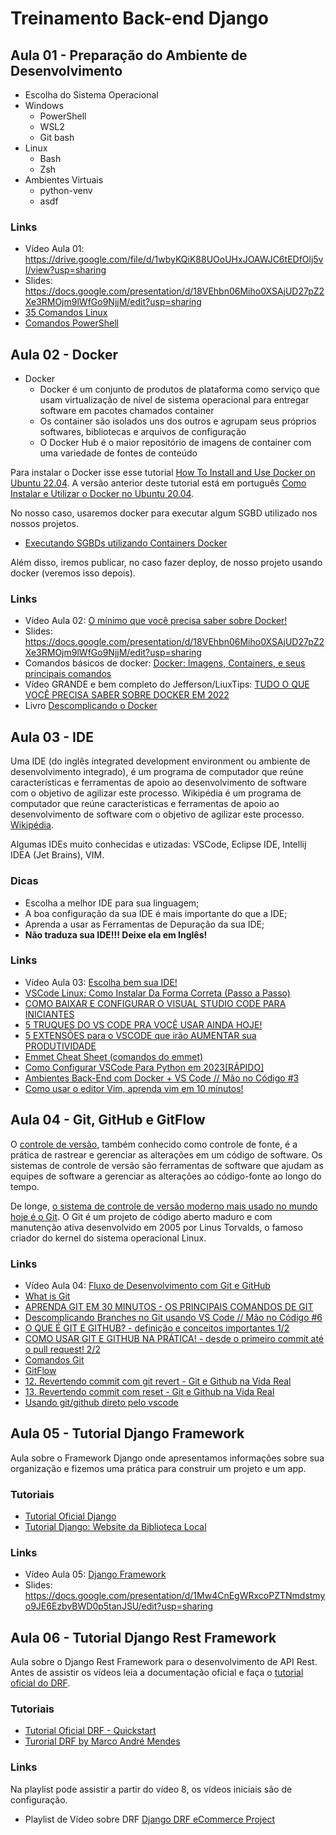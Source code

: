 # Treinamento Back-end Django

## Aula 01 - Preparação do Ambiente de Desenvolvimento

* Escolha do Sistema Operacional
* Windows
  * PowerShell
  * WSL2
  * Git bash
* Linux
  * Bash
  * Zsh
* Ambientes Virtuais
  * python-venv
  * asdf

### Links

* Vídeo Aula 01: https://drive.google.com/file/d/1wbyKQiK88UOoUHxJOAWJC6tEDfOlj5vI/view?usp=sharing
* Slides: https://docs.google.com/presentation/d/18VEhbn06Miho0XSAjUD27pZ2Xe3RMOjm9lWfGo9NjjM/edit?usp=sharing
* [35 Comandos Linux](https://www.hostinger.com.br/tutoriais/comandos-linux)
* [Comandos PowerShell](https://www.devmedia.com.br/solucoes-com-o-windows-powershell-revista-infra-magazine-6/24818)


## Aula 02 - Docker

* Docker
  * Docker é um conjunto de produtos de plataforma como serviço que usam virtualização de nível de sistema operacional para entregar software em pacotes chamados container
  * Os container são isolados uns dos outros e agrupam seus próprios softwares, bibliotecas e arquivos de configuração
  * O Docker Hub é o maior repositório de imagens de container com uma variedade de fontes de conteúdo

Para instalar o Docker isse esse tutorial [How To Install and Use Docker on Ubuntu 22.04](https://www.digitalocean.com/community/tutorials/how-to-install-and-use-docker-on-ubuntu-22-04). A versão anterior deste tutorial está em português [Como Instalar e Utilizar o Docker no Ubuntu 20.04](https://www.digitalocean.com/community/tutorials/how-to-install-and-use-docker-on-ubuntu-20-04-pt).

No nosso caso, usaremos docker para executar algum SGBD utilizado nos nossos projetos. 

* [Executando SGBDs utilizando Containers Docker](https://github.com/tacianosilva/bsi-tasks/blob/master/database/docker/README.md)

Além disso, iremos publicar, no caso fazer deploy, de nosso projeto usando docker (veremos isso depois). 

### Links

* Vídeo Aula 02: [O mínimo que você precisa saber sobre Docker!](https://www.youtube.com/watch?v=ntbpIfS44Gw)
* Slides: https://docs.google.com/presentation/d/18VEhbn06Miho0XSAjUD27pZ2Xe3RMOjm9lWfGo9NjjM/edit?usp=sharing
* Comandos básicos de docker: [Docker: Imagens, Containers, e seus principais comandos](https://dev.to/soutoigor/docker-imagens-containers-e-seus-principais-comandos-23p6)
* Vídeo GRANDE e bem completo do Jefferson/LiuxTips: [TUDO O QUE VOCÊ PRECISA SABER SOBRE DOCKER EM 2022](https://www.youtube.com/watch?v=MeFyp4VnNx0)
* Livro [Descomplicando o Docker](https://livro.descomplicandodocker.com.br/)

## Aula 03 - IDE

Uma IDE (do inglês integrated development environment ou ambiente de desenvolvimento integrado), é um programa de computador que reúne características e ferramentas de apoio ao desenvolvimento de software com o objetivo de agilizar este processo. Wikipédia é um programa de computador que reúne características e ferramentas de apoio ao desenvolvimento de software com o objetivo de agilizar este processo. [Wikipédia](https://pt.wikipedia.org/wiki/Ambiente_de_desenvolvimento_integrado).

Algumas IDEs muito conhecidas e utizadas: VSCode, Eclipse IDE, Intellij IDEA (Jet Brains), VIM.

### Dicas

* Escolha a melhor IDE para sua linguagem;
* A boa configuração da sua IDE é mais importante do que a IDE;
* Aprenda a usar as Ferramentas de Depuração da sua IDE;
* **Não traduza sua IDE!!! Deixe ela em Inglês!**

### Links

* Vídeo Aula 03: [Escolha bem sua IDE!](https://drive.google.com/file/d/1f020dmcWCfonD3BZlEVuRcOa2x2iNLGb/view?usp=sharing)
* [VSCode Linux: Como Instalar Da Forma Correta (Passo a Passo)](https://www.youtube.com/watch?v=5_6p8LmC8dQ)
* [COMO BAIXAR E CONFIGURAR O VISUAL STUDIO CODE PARA INICIANTES](https://www.youtube.com/watch?v=uxln1hT_Ev4)
* [5 TRUQUES DO VS CODE PRA VOCÊ USAR AINDA HOJE!](https://www.youtube.com/watch?v=qJ_M4W0u5rI)
* [5 EXTENSÕES para o VSCODE que irão AUMENTAR sua PRODUTIVIDADE](https://www.youtube.com/watch?v=HIxRDyFfnuc)
* [Emmet Cheat Sheet (comandos do emmet)](https://docs.emmet.io/cheat-sheet/)
* [Como Configurar VSCode Para Python em 2023[RÁPIDO]](https://www.youtube.com/watch?v=7Kpd6eprz4k)
* [Ambientes Back-End com Docker + VS Code // Mão no Código #3](https://www.youtube.com/watch?v=97jWpWp4Pnc)
* [Como usar o editor Vim, aprenda vim em 10 minutos!](https://www.youtube.com/watch?v=EscyTZSaHXA)

## Aula 04 - Git, GitHub e GitFlow

O [controle de versão](https://www.atlassian.com/br/git/tutorials/what-is-version-control), também conhecido como controle de fonte, é a prática de rastrear e gerenciar as alterações em um código de software. Os sistemas de controle de versão são ferramentas de software que ajudam as equipes de software a gerenciar as alterações ao código-fonte ao longo do tempo.

De longe, [o sistema de controle de versão moderno mais usado no mundo hoje é o Git](https://www.atlassian.com/br/git/tutorials/what-is-git). O Git é um projeto de código aberto maduro e com manutenção ativa desenvolvido em 2005 por Linus Torvalds, o famoso criador do kernel do sistema operacional Linux.

### Links

* Vídeo Aula 04: [Fluxo de Desenvolvimento com Git e GitHub](https://drive.google.com/file/d/11Ee4ZnA16i3CnFR5n7Wq5w4SImTve7eR/view?usp=sharing)
* [What is Git](https://www.atlassian.com/br/git/tutorials/what-is-git)
* [APRENDA GIT EM 30 MINUTOS - OS PRINCIPAIS COMANDOS DE GIT](https://www.youtube.com/watch?v=Zwv9qRyVeU4)
* [Descomplicando Branches no Git usando VS Code // Mão no Código #6](https://www.youtube.com/watch?v=oXMgyQt0ce0)
* [O QUE É GIT E GITHUB? - definição e conceitos importantes 1/2](https://www.youtube.com/watch?v=DqTITcMq68k&t=815s)
* [COMO USAR GIT E GITHUB NA PRÁTICA! - desde o primeiro commit até o pull request! 2/2](https://www.youtube.com/watch?v=UBAX-13g8OM&t=509s)
* [Comandos Git](https://github.com/tacianosilva/eng-software-2/blob/master/docs/github.md)
* [GitFlow](https://github.com/tacianosilva/eng-software-2/blob/master/docs/doc-gitflow.md)
* [12. Revertendo commit com git revert - Git e Github na Vida Real](https://www.youtube.com/watch?v=OH3_IJBfNlY)
* [13. Revertendo commit com reset - Git e Github na Vida Real](https://www.youtube.com/watch?v=ilZ_1WOgGBs)
* [Usando git/github direto pelo vscode](https://www.youtube.com/watch?v=qxxw9Xy4f84)

## Aula 05 - Tutorial Django Framework

Aula sobre o Framework Django onde apresentamos informações sobre sua organização e fizemos uma prática para construir um projeto e um app.

### Tutoriais

* [Tutorial Oficial Django](https://docs.djangoproject.com/pt-br/4.1/intro/tutorial01/)
* [Tutorial Django: Website da Biblioteca Local](https://developer.mozilla.org/pt-BR/docs/Learn/Server-side/Django/Tutorial_local_library_website)

### Links

* Vídeo Aula 05: [Django Framework](https://drive.google.com/file/d/1rqq8dbzL6TT8HLcXuxXyYOR6txVDSEMx/view?usp=share_link)
* Slides: https://docs.google.com/presentation/d/1Mw4CnEgWRxcoPZTNmdstmyo9JE6EzbvBWD0p5tanJSU/edit?usp=sharing

## Aula 06 - Tutorial Django Rest Framework

Aula sobre o Django Rest Framework para o desenvolvimento de API Rest. Antes de assistir os vídeos leia a documentação oficial e faça o [tutorial oficial do DRF](https://docs.djangoproject.com/pt-br/4.1/intro/tutorial01/).

### Tutoriais

* [Tutorial Oficial DRF - Quickstart](https://docs.djangoproject.com/pt-br/4.1/intro/tutorial01/)
* [Turorial DRF by Marco André Mendes](https://github.com/marrcandre/django-drf-tutorial)

### Links

Na playlist pode assistir a partir do vídeo 8, os vídeos iniciais são de configuração.

* Playlist de Vídeo sobre DRF [Django DRF eCommerce Project](https://www.youtube.com/playlist?list=PLOLrQ9Pn6cawinBJbH5d9IfloO9RRPMiq)
